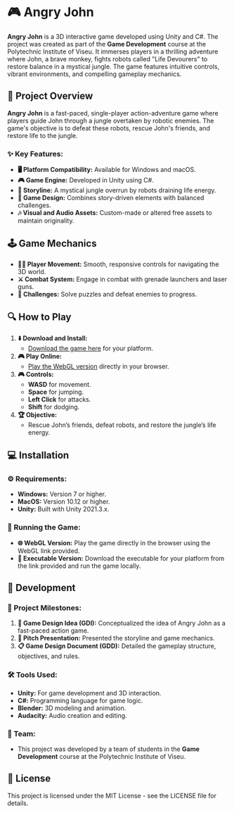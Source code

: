 # 🎮 Angry John

**Angry John** is a 3D interactive game developed using Unity and C#. The project was created as part of the **Game Development** course at the Polytechnic Institute of Viseu. It immerses players in a thrilling adventure where John, a brave monkey, fights robots called "Life Devourers" to restore balance in a mystical jungle. The game features intuitive controls, vibrant environments, and compelling gameplay mechanics.

## 📖 Project Overview

**Angry John** is a fast-paced, single-player action-adventure game where players guide John through a jungle overtaken by robotic enemies. The game's objective is to defeat these robots, rescue John's friends, and restore life to the jungle.

### ✨ Key Features:
- **🖥️ Platform Compatibility:** Available for Windows and macOS.
- **🎮 Game Engine:** Developed in Unity using C#.
- **📜 Storyline:** A mystical jungle overrun by robots draining life energy.
- **🎨 Game Design:** Combines story-driven elements with balanced challenges.
- **🎶 Visual and Audio Assets:** Custom-made or altered free assets to maintain originality.

## 🕹️ Game Mechanics

- **🚶‍♂️ Player Movement:** Smooth, responsive controls for navigating the 3D world.
- **⚔️ Combat System:** Engage in combat with grenade launchers and laser guns.
- **🧩 Challenges:** Solve puzzles and defeat enemies to progress.

## 🔍 How to Play

1. **⬇️ Download and Install:**
   - [Download the game here](https://drive.usercontent.google.com/download?id=1jCPcqxp651h3_S37O7Idj8s5RjJ0KaOM&export=download&authuser=0) for your platform.
2. **🎮 Play Online:**
   - [Play the WebGL version](https://angry-john.vercel.app/) directly in your browser.
3. **🎮 Controls:**
   - **WASD** for movement.
   - **Space** for jumping.
   - **Left Click** for attacks.
   - **Shift** for dodging.
4. **🏆 Objective:**
   - Rescue John’s friends, defeat robots, and restore the jungle’s life energy.

## 💻 Installation

### ⚙️ Requirements:
- **Windows:** Version 7 or higher.
- **MacOS:** Version 10.12 or higher.
- **Unity:** Built with Unity 2021.3.x.

### 🚀 Running the Game:
- **🌐 WebGL Version:** Play the game directly in the browser using the WebGL link provided.
- **📂 Executable Version:** Download the executable for your platform from the link provided and run the game locally.

## 🔨 Development

### 📅 Project Milestones:
1. **📝 Game Design Idea (GDI):** Conceptualized the idea of Angry John as a fast-paced action game.
2. **🎤 Pitch Presentation:** Presented the storyline and game mechanics.
3. **📋 Game Design Document (GDD):** Detailed the gameplay structure, objectives, and rules.

### 🛠️ Tools Used:
- **Unity:** For game development and 3D interaction.
- **C#:** Programming language for game logic.
- **Blender:** 3D modeling and animation.
- **Audacity:** Audio creation and editing.

### 👥 Team:
- This project was developed by a team of students in the **Game Development** course at the Polytechnic Institute of Viseu.

## 📜 License

This project is licensed under the MIT License - see the LICENSE file for details.
